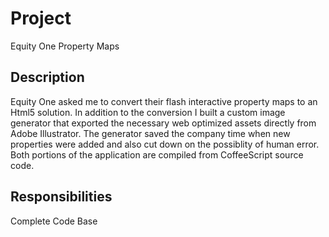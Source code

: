 # Project #

Equity One Property Maps

## Description ##

Equity One asked me to convert their flash interactive property maps to an Html5 solution. In addition to the conversion I built a custom image generator that exported the necessary web optimized assets directly from Adobe Illustrator. The generator saved the company time when new properties were added and also cut down on the possiblity of human error. Both portions of the application are compiled from CoffeeScript source code.


## Responsibilities ##

Complete Code Base
